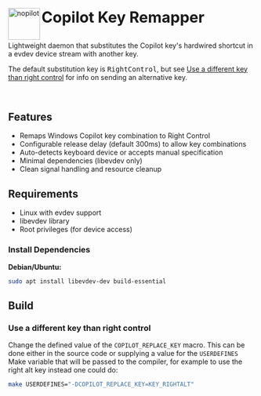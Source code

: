 <div>
  <picture>
    <source media="(prefers-color-scheme: dark)" srcset="https://github.com/user-attachments/assets/13984090-9eff-4e4e-94c3-e22282f621aa">
    <source media="(prefers-color-scheme: light)" srcset="https://github.com/user-attachments/assets/9498933e-4cfa-4deb-aebf-6e0df33db365">
    <img
      align="left"
      width="65"
      alt="nopilot"
      src="https://github.com/user-attachments/assets/9498933e-4cfa-4deb-aebf-6e0df33db365">
  </picture>
  <h3>
    <span><h3>
    <span><h3>
    <span><h3>
      <span><h3>Copilot Key Remapper</h3></span>
    </h3></span>
    </h3></span>
    </h3></span>
  </h3>
</div>

Lightweight daemon that substitutes the Copilot key's hardwired shortcut in a evdev device stream with another key.

The default substitution key is <kbd>RightControl</kbd>, but see [Use a different key than right control](#use-a-different-key-than-right-control) for info on sending an alternative key.

<br/>

## Features

- Remaps Windows Copilot key combination to Right Control
- Configurable release delay (default 300ms) to allow key combinations
- Auto-detects keyboard device or accepts manual specification
- Minimal dependencies (libevdev only)
- Clean signal handling and resource cleanup

## Requirements

- Linux with evdev support
- libevdev library
- Root privileges (for device access)

### Install Dependencies

**Debian/Ubuntu:**
```bash
sudo apt install libevdev-dev build-essential
```

## Build


### Use a different key than right control

Change the defined value of the `COPILOT_REPLACE_KEY` macro. This can be done either in the source code or supplying a value for the `USERDEFINES` Make variable that will be passed to the compiler, for example to use the right alt key instead one could do:

```sh
make USERDEFINES="-DCOPILOT_REPLACE_KEY=KEY_RIGHTALT"
```
